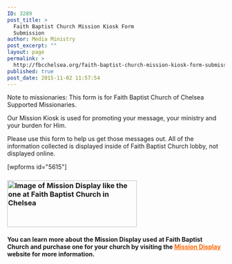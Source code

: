 ```yaml
---
ID: 3289
post_title: >
  Faith Baptist Church Mission Kiosk Form
  Submission
author: Media Ministry
post_excerpt: ""
layout: page
permalink: >
  http://fbcchelsea.org/faith-baptist-church-mission-kiosk-form-submission/
published: true
post_date: 2015-11-02 11:57:54
---
```

<p>Note to missionaries: This form is for Faith Baptist Church of Chelsea Supported Missionaries.</p><p>Our Mission Kiosk is used for promoting your message, your ministry and your burden for Him.</p><p>Please use this form to help us get those messages out. All of the information collected is displayed inside of Faith Baptist Church lobby, not displayed online.</p><p>[wpforms id="5615"]</p><h3><a href="http://fbcchelsea.org/wp-content/uploads/2015/11/This-is-an-image-of-Mission-Display-like-the-one-at-Faith-Baptist-Church-in-Chelsea.jpg"><img class="alignleft size-medium wp-image-5625" src="http://fbcchelsea.org/wp-content/uploads/2015/11/This-is-an-image-of-Mission-Display-like-the-one-at-Faith-Baptist-Church-in-Chelsea-300x108.jpg" alt="Image of Mission Display like the one at Faith Baptist Church in Chelsea" width="300" height="108" /></a></h3><h4>You can learn more about the Mission Display used at Faith Baptist Church and purchase one for your church by visiting the <span style="color: #ff6600;"><a style="color: #ff6600;" href="http://missiondisplay.com" target="_blank" rel="noopener">Mission Display</a></span> website for more information.</h4>